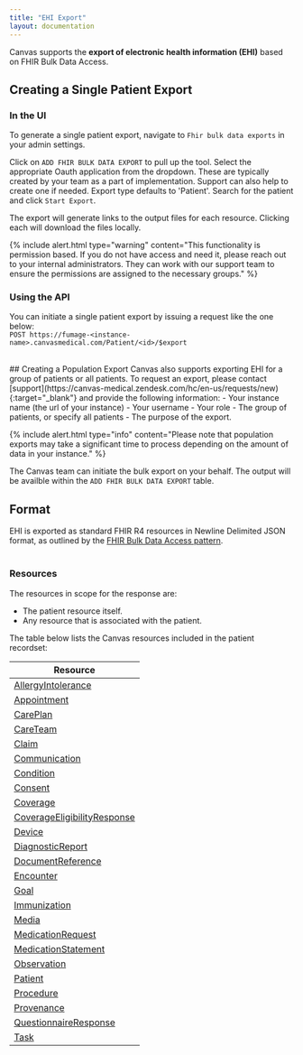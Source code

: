 ```yaml
---
title: "EHI Export"
layout: documentation
---
```



Canvas supports the <b>export of electronic health information (EHI)</b> based on FHIR Bulk Data Access.


## Creating a Single Patient Export
### In the UI
To generate a single patient export, navigate to `Fhir bulk data exports` in your admin settings. 

Click on `ADD FHIR BULK DATA EXPORT` to pull up the tool. Select the appropriate Oauth application from the dropdown. These are typically created by your team as a part of implementation. Support can also help to create one if needed. Export type defaults to 'Patient'. Search for the patient and click `Start Export`.

The export will generate links to the output files for each resource. Clicking each will download the files locally. 

{% include alert.html type="warning" content="This functionality is permission based. If you do not have access and need it, please reach out to your internal administrators. They can work with our support team to ensure the permissions are assigned to the necessary groups." %}

### Using the API
You can initiate a single patient export by issuing a request like the one below:<br>
`POST https://fumage-<instance-name>.canvasmedical.com/Patient/<id>/$export`


<br>
## Creating a Population Export
Canvas also supports exporting EHI for a group of patients or all patients. To request an export, please contact [support](https://canvas-medical.zendesk.com/hc/en-us/requests/new){:target="_blank"} and provide the following information:
- Your instance name (the url of your instance)
- Your username
- Your role
- The group of patients, or specify all patients
- The purpose of the export. 

{% include alert.html type="info" content="Please note that population exports may take a significant time to process depending on the amount of data in your instance." %}

The Canvas team can initiate the bulk export on your behalf. The output will be availble within the  `ADD FHIR BULK DATA EXPORT` table. 


## Format 
EHI is exported as standard FHIR R4 resources in Newline Delimited JSON format, as outlined by the [FHIR Bulk Data Access pattern](https://hl7.org/fhir/uv/bulkdata/STU1.0.1/).
<br>
<br>

### Resources

The resources in scope for the response are:

- The patient resource itself.
- Any resource that is associated with the patient.

The table below lists the Canvas resources included in the patient recordset:

| Resource                       | 
|--------------------------------|
| [AllergyIntolerance](/api/allergyintolerance)             | 
| [Appointment](/api/appointment)                    | 
| [CarePlan](/api/careplan)                       | 
| [CareTeam](/api/careteam)                       |
| [Claim](/api/claim)                          | 
| [Communication](/api/communication)                  | 
| [Condition](/api/condition)                      | 
| [Consent](/api/consent)                        | 
| [Coverage](/api/coverage)                         | 
| [CoverageEligibilityResponse](/api/coverageeligibilityresponse)      | 
| [Device](/api/device)                 | 
| [DiagnosticReport](/api/diagnosticreport)                 | 
| [DocumentReference](/api/documentreference)                | 
| [Encounter](/api/encounter)                        | 
| [Goal](/api/goal)                             |  
| [Immunization](/api/immunization)                     | 
| [Media](/api/media)                 | 
| [MedicationRequest](/api/medicationrequest)                 | 
| [MedicationStatement](/api/medicationstatement)               | 
| [Observation](/api/observation)                       | 
| [Patient](/api/patient)                           | 
| [Procedure](/api/procedure)                           | 
| [Provenance](/api/provenance)                           | 
| [QuestionnaireResponse](/api/questionnaireresponse)             | 
| [Task](/api/task)                              | 
